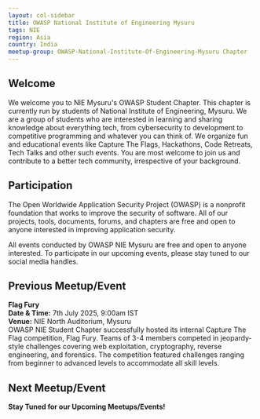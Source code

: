 ```yaml
---
layout: col-sidebar
title: OWASP National Institute of Engineering Mysuru
tags: NIE
region: Asia
country: India
meetup-group: OWASP-National-Institute-Of-Engineering-Mysuru Chapter
---
```


## Welcome

We welcome you to NIE Mysuru's OWASP Student Chapter. This chapter is currently run by students of National Institute of Engineering, Mysuru. We are a group of students who are interested in learning and sharing knowledge about everything tech, from cybersecurity to development to competitive programming and whatever you can think of. We organize fun and educational events like Capture The Flags, Hackathons, Code Retreats, Tech Talks and other such events. You are most welcome to join us and contribute to a better tech community, irrespective of your background.

## Participation

The Open Worldwide Application Security Project (OWASP) is a nonprofit foundation that works to improve the security of software. All of our projects, tools, documents, forums, and chapters are free and open to anyone interested in improving application security.

All events conducted by OWASP NIE Mysuru are free and open to anyone interested. To participate in our upcoming events, please stay tuned to our social media handles.

## Previous Meetup/Event

**Flag Fury**\
**Date & Time:** 7th July 2025, 9:00am IST\
**Venue:** NIE North Auditorium, Mysuru\
OWASP NIE Student Chapter successfully hosted its internal Capture The Flag competition, Flag Fury. Teams of 3-4 members competed in jeopardy-style challenges covering web exploitation, cryptography, reverse engineering, and forensics. The competition featured challenges ranging from beginner to advanced levels to accommodate all skill levels.

## Next Meetup/Event

**Stay Tuned for our Upcoming Meetups/Events!**
